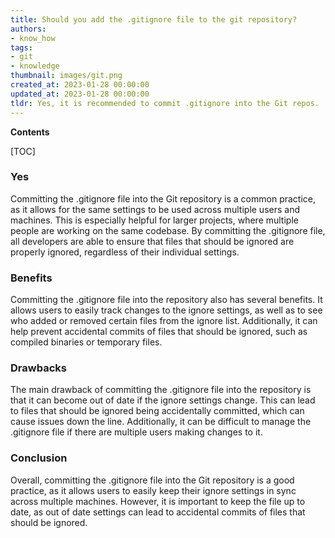 ```yaml
---
title: Should you add the .gitignore file to the git repository?
authors:
- know_how
tags:
- git
- knowledge
thumbnail: images/git.png
created_at: 2023-01-28 00:00:00
updated_at: 2023-01-28 00:00:00
tldr: Yes, it is recommended to commit .gitignore into the Git repos.
---
```


**Contents**

[TOC]

### Yes

Committing the .gitignore file into the Git repository is a common practice, as it allows for the same settings to be used across multiple users and machines. This is especially helpful for larger projects, where multiple people are working on the same codebase. By committing the .gitignore file, all developers are able to ensure that files that should be ignored are properly ignored, regardless of their individual settings.

### Benefits

Committing the .gitignore file into the repository also has several benefits. It allows users to easily track changes to the ignore settings, as well as to see who added or removed certain files from the ignore list. Additionally, it can help prevent accidental commits of files that should be ignored, such as compiled binaries or temporary files.

### Drawbacks

The main drawback of committing the .gitignore file into the repository is that it can become out of date if the ignore settings change. This can lead to files that should be ignored being accidentally committed, which can cause issues down the line. Additionally, it can be difficult to manage the .gitignore file if there are multiple users making changes to it.

### Conclusion

Overall, committing the .gitignore file into the Git repository is a good practice, as it allows users to easily keep their ignore settings in sync across multiple machines. However, it is important to keep the file up to date, as out of date settings can lead to accidental commits of files that should be ignored.
